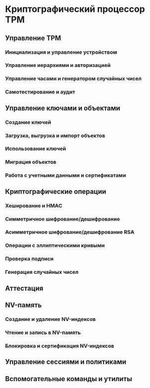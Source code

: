 # Криптографический процессор TPM
## Управление TPM
### Инициализация и управление устройством
### Управление иерархиями и авторизацией
### Управление часами и генератором случайных чисел
### Самотестирование и аудит
## Управление ключами и объектами
### Создание ключей
### Загрузка, выгрузка и импорт объектов
### Использование ключей
### Миграция объектов
### Работа с учетными данными и сертификатами
## Криптографические операции
### Хеширование и HMAC
### Симметричное шифрование/дешифрование
### Асимметричное шифрование/дешифрование RSA
### Операции с эллиптическими кривыми
### Проверка подписи
### Генерация случайных чисел
## Аттестация
## NV-память
### Создание и удаление NV-индексов
### Чтение и запись в NV-память
### Блокировка и сертификация NV-индексов
## Управление сессиями и политиками
## Вспомогательные команды и утилиты
